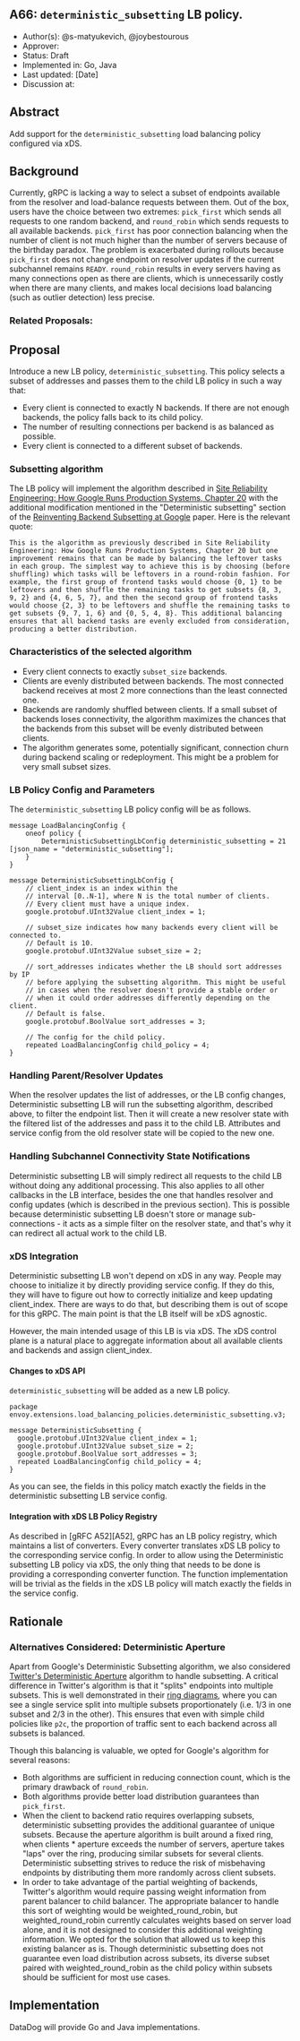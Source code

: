 A66: `deterministic_subsetting` LB policy.
----
* Author(s): @s-matyukevich, @joybestourous
* Approver: 
* Status: Draft
* Implemented in: Go, Java
* Last updated: [Date]
* Discussion at:

## Abstract

Add support for the `deterministic_subsetting` load balancing policy configured via xDS.

## Background

Currently, gRPC is lacking a way to select a subset of endpoints available from the resolver and load-balance requests between them. Out of the box, users have the choice between two extremes: `pick_first` which sends all requests to one random backend, and `round_robin` which sends requests to all available backends. `pick_first` has poor connection balancing when the number of client is not much higher than the number of servers because of the birthday paradox. The problem is exacerbated during rollouts because `pick_first` does not change endpoint on resolver updates if the current subchannel remains `READY`. `round_robin` results in every servers having as many connections open as there are clients, which is unnecessarily costly when there are many clients, and makes local decisions load balancing (such as outlier detection) less precise.

### Related Proposals: 

## Proposal

Introduce a new LB policy, `deterministic_subsetting`. This policy selects a subset of addresses and passes them to the child LB policy in such a way that:
* Every client is connected to exactly N backends. If there are not enough backends, the policy falls back to its child policy.
* The number of resulting connections per backend is as balanced as possible.
* Every client is connected to a different subset of backends. 

### Subsetting algorithm

The LB policy will implement the algorithm described in [Site Reliability Engineering: How Google Runs Production Systems, Chapter 20](https://sre.google/sre-book/load-balancing-datacenter/#a-subset-selection-algorithm-deterministic-subsetting-eKsdcaUm) with the additional modification mentioned in the "Deterministic subsetting" section of the [Reinventing Backend Subsetting at Google](https://queue.acm.org/detail.cfm?id=3570937) paper. Here is the relevant quote:

```
This is the algorithm as previously described in Site Reliability Engineering: How Google Runs Production Systems, Chapter 20 but one improvement remains that can be made by balancing the leftover tasks in each group. The simplest way to achieve this is by choosing (before shuffling) which tasks will be leftovers in a round-robin fashion. For example, the first group of frontend tasks would choose {0, 1} to be leftovers and then shuffle the remaining tasks to get subsets {8, 3, 9, 2} and {4, 6, 5, 7}, and then the second group of frontend tasks would choose {2, 3} to be leftovers and shuffle the remaining tasks to get subsets {9, 7, 1, 6} and {0, 5, 4, 8}. This additional balancing ensures that all backend tasks are evenly excluded from consideration, producing a better distribution.
```


### Characteristics of the selected algorithm

* Every client connects to exactly `subset_size` backends.
* Clients are evenly distributed between backends. The most connected backend receives at most 2 more connections than the least connected one.
* Backends are randomly shuffled between clients. If a small subset of backends loses connectivity, the algorithm maximizes the chances that the backends from this subset will be evenly distributed between clients. 
* The algorithm generates some, potentially significant, connection churn during backend scaling or redeployment. This might be a problem for very small subset sizes.

### LB Policy Config and Parameters

The `deterministic_subsetting` LB policy config will be as follows.

```
message LoadBalancingConfig {
    oneof policy {
        DeterministicSubsettingLbConfig deterministic_subsetting = 21 [json_name = "deterministic_subsetting"];
    }
}

message DeterministicSubsettingLbConfig {
    // client_index is an index within the
    // interval [0..N-1], where N is the total number of clients.
    // Every client must have a unique index.
    google.protobuf.UInt32Value client_index = 1;

    // subset_size indicates how many backends every client will be connected to.
    // Default is 10.
    google.protobuf.UInt32Value subset_size = 2;

    // sort_addresses indicates whether the LB should sort addresses by IP
    // before applying the subsetting algorithm. This might be useful
    // in cases when the resolver doesn't provide a stable order or
    // when it could order addresses differently depending on the client.
    // Default is false.
    google.protobuf.BoolValue sort_addresses = 3;

    // The config for the child policy.
    repeated LoadBalancingConfig child_policy = 4;
}
```

### Handling Parent/Resolver Updates

When the resolver updates the list of addresses, or the LB config changes, Deterministic subsetting LB will run the subsetting algorithm, described above, to filter the endpoint list. Then it will create a new resolver state with the filtered list of the addresses and pass it to the child LB. Attributes and service config from the old resolver state will be copied to the new one. 

### Handling Subchannel Connectivity State Notifications

Deterministic subsetting LB will simply redirect all requests to the child LB without doing any additional processing. This also applies to all other callbacks in the LB interface, besides the one that handles resolver and config updates (which is described in the previous section). This is possible because deterministic subsetting LB doesn't store or manage sub-connections - it acts as a simple filter on the resolver state, and that's why it can redirect all actual work to the child LB. 

### xDS Integration

Deterministic subsetting LB won't depend on xDS in any way. People may choose to initialize it by directly providing service config. If they do this, they will have to figure out how to correctly initialize and keep updating client\_index. There are ways to do that, but describing them is out of scope for this gRPC. The main point is that the LB itself will be xDS agnostic.

However, the main intended usage of this LB is via xDS. The xDS control plane is a natural place to aggregate information about all available clients and backends and assign client\_index.

#### Changes to xDS API

`deterministic_subsetting` will be added as a new LB policy.

```textproto
package envoy.extensions.load_balancing_policies.deterministic_subsetting.v3;

message DeterministicSubsetting {
  google.protobuf.UInt32Value client_index = 1;
  google.protobuf.UInt32Value subset_size = 2;
  google.protobuf.BoolValue sort_addresses = 3;
  repeated LoadBalancingConfig child_policy = 4;
}
```

As you can see, the fields in this policy match exactly the fields in the deterministic subsetting LB service config.

#### Integration with xDS LB Policy Registry
As described in [gRFC A52][A52], gRPC has an LB policy registry, which maintains a list of converters. Every converter translates xDS LB policy to the corresponding service config. In order to allow using the Deterministic subsetting LB policy via xDS, the only thing that needs to be done is providing a corresponding converter function. The function implementation will be trivial as the fields in the xDS LB policy will match exactly the fields in the service config.

## Rationale
### Alternatives Considered: Deterministic Aperture
Apart from Google's Deterministic Subsetting algorithm, we also considered [Twitter's Deterministic Aperture](https://patentimages.storage.googleapis.com/1a/09/5a/14392e76e5d8c5/US11119827.pdf) algorithm to handle subsetting. A critical difference in Twitter's algorithm is that it "splits" endpoints into multiple subsets. This is well demonstrated in their [ring diagrams](https://twitter.github.io/finagle/guide/ApertureLoadBalancers.html#deterministic-subsetting), where you can see a single service split into multiple subsets proportionately (i.e. 1/3 in one subset and 2/3 in the other). This ensures that even with simple child policies like `p2c`, the proportion of traffic sent to each backend across all subsets is balanced. 

Though this balancing is valuable, we opted for Google's algorithm for several reasons:
* Both algorithms are sufficient in reducing connection count, which is the primary drawback of `round_robin`. 
* Both algorithms provide better load distribution guarantees than `pick_first`. 
* When the client to backend ratio requires overlapping subsets, deterministic subsetting provides the additional guarantee of unique subsets. Because the aperture algorithm is built around a fixed ring, when clients \* aperture exceeds the number of servers, aperture takes "laps" over the ring, producing similar subsets for several clients. Deterministic subsetting strives to reduce the risk of misbehaving endpoints by distributing them more randomly across client subsets.  
* In order to take advantage of the partial weighting of backends, Twitter's algorithm would require passing weight information from parent balancer to child balancer. The appropriate balancer to handle this sort of weighting would be weighted\_round\_robin, but weighted\_round\_robin currently calculates weights based on server load alone, and it is not designed to consider this additional weighting information. We opted for the solution that allowed us to keep this existing balancer as is. Though deterministic subsetting does not guarantee even load distribution across subsets, its diverse subset paired with weighted\_round\_robin as the child policy within subsets should be sufficient for most use cases.  

## Implementation
DataDog will provide Go and Java implementations.

